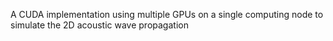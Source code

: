 A CUDA implementation using multiple GPUs on a single computing node to simulate the 2D acoustic wave propagation
